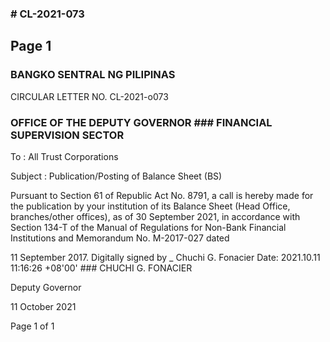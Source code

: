 ### # CL-2021-073

## Page 1

### BANGKO SENTRAL NG PILIPINAS

CIRCULAR LETTER NO. CL-2021-o073

### OFFICE OF THE DEPUTY GOVERNOR ### FINANCIAL SUPERVISION SECTOR

To : All Trust Corporations

Subject : Publication/Posting of Balance Sheet (BS)

Pursuant to Section 61 of Republic Act No. 8791, a call is hereby made for the publication by your institution of its Balance Sheet (Head Office, branches/other offices), as of 30 September 2021, in accordance with Section 134-T of the Manual of Regulations for Non-Bank Financial Institutions and Memorandum No. M-2017-027 dated

11 September 2017. Digitally signed by _ Chuchi G. Fonacier Date: 2021.10.11 11:16:26 +08'00' ### CHUCHI G. FONACIER

Deputy Governor

11 October 2021

Page 1 of 1 